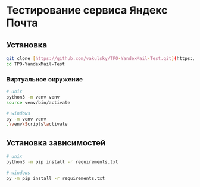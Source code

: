 # Тестирование сервиса Яндекс Почта

## Установка

```bash
git clone [https://github.com/vakulsky/TPO-YandexMail-Test.git](https://github.com/vakulsky/TPO-YandexMail-Test.git)
cd TPO-YandexMail-Test
```

### Виртуальное окружение

```bash
# unix
python3 -m venv venv
source venv/bin/activate

# windows
py -m venv venv
.\venv\Scripts\activate
```

## Установка зависимостей

```bash
# unix
python3 -m pip install -r requirements.txt

# windows
py -m pip install -r requirements.txt
```